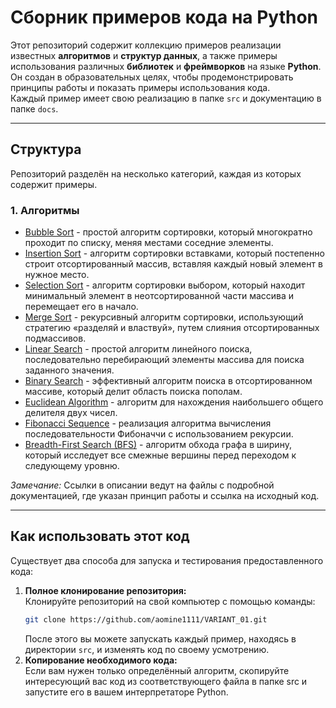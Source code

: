 # Сборник примеров кода на Python

Этот репозиторий содержит коллекцию примеров реализации известных **алгоритмов** и **структур данных**, а также примеры использования различных **библиотек** и **фреймворков** на языке **Python**.\
Он создан в образовательных целях, чтобы продемонстрировать принципы работы и показать примеры использования кода.\
Каждый пример имеет свою реализацию в папке `src` и документацию в папке `docs`.

---

## Структура

Репозиторий разделён на несколько категорий, каждая из которых содержит примеры.

### 1. Алгоритмы
- [Bubble Sort](docs/algorithms/bubble_sort.md) - простой алгоритм сортировки, который многократно проходит по списку, меняя местами соседние элементы.
- [Insertion Sort](docs/algorithms/insertion_sort.md) - алгоритм сортировки вставками, который постепенно строит отсортированный массив, вставляя каждый новый элемент в нужное место.
- [Selection Sort](docs/algorithms/selection_sort.md) - алгоритм сортировки выбором, который находит минимальный элемент в неотсортированной части массива и перемещает его в начало.
- [Merge Sort](docs/algorithms/merge_sort.md) - рекурсивный алгоритм сортировки, использующий стратегию «разделяй и властвуй», путем слияния отсортированных подмассивов.
- [Linear Search](docs/algorithms/linear_search.md) - простой алгоритм линейного поиска, последовательно перебирающий элементы массива для поиска заданного значения.
- [Binary Search](docs/algorithms/binary_search.md) - эффективный алгоритм поиска в отсортированном массиве, который делит область поиска пополам.
- [Euclidean Algorithm](docs/algorithms/euclidean.md) - алгоритм для нахождения наибольшего общего делителя двух чисел.
- [Fibonacci Sequence](docs/algorithms/fibonacci.md) - реализация алгоритма вычисления последовательности Фибоначчи с использованием рекурсии.
- [Breadth-First Search (BFS)](docs/algorithms/bfs.md) - алгоритм обхода графа в ширину, который исследует все смежные вершины перед переходом к следующему уровню.

*Замечание:* Ссылки в описании ведут на файлы с подробной документацией, где указан принцип работы и ссылка на исходный код.

---

## Как использовать этот код

Существует два способа для запуска и тестирования предоставленного кода:

1. **Полное клонирование репозитория:**  
   Клонируйте репозиторий на свой компьютер с помощью команды:
   ```bash
   git clone https://github.com/aomine1111/VARIANT_01.git
   ```
   После этого вы можете запускать каждый пример, находясь в директории `src`, и изменять код по своему усмотрению.
2. **Копирование необходимого кода:**<br>
    Если вам нужен только определённый алгоритм, скопируйте интересующий вас код из соответствующего файла в папке src и запустите его в вашем интерпретаторе Python.